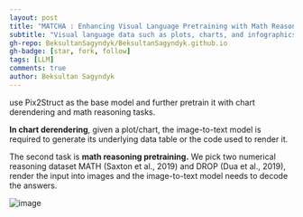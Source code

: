 ```yaml
---
layout: post
title: "MATCHA : Enhancing Visual Language Pretraining with Math Reasoning and Chart Derendering"
subtitle: "Visual language data such as plots, charts, and infographics are ubiquitous in the human world. However, state-of-the-art vision-language models do not perform well on these data."
gh-repo: BeksultanSagyndyk/BeksultanSagyndyk.github.io
gh-badge: [star, fork, follow]
tags: [LLM]
comments: true
author: Beksultan Sagyndyk
---
```



use Pix2Struct as the base model and
further pretrain it with chart derendering and math
reasoning tasks.

**In chart derendering**, given a plot/chart,
the image-to-text model is required to generate its
underlying data table or the code used to render
it. 

The second task is **math reasoning pretraining.**
We pick two numerical reasoning dataset MATH
(Saxton et al., 2019) and DROP (Dua et al., 2019),
render the input into images and the image-to-text
model needs to decode the answers.

![image](https://github.com/SanzharMrz/NLP-papers/assets/46630209/566428e9-23b2-4f8b-8436-8d6ade371a4a)
